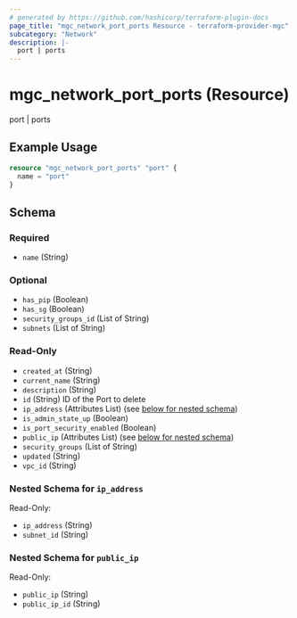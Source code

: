 ```yaml
---
# generated by https://github.com/hashicorp/terraform-plugin-docs
page_title: "mgc_network_port_ports Resource - terraform-provider-mgc"
subcategory: "Network"
description: |-
  port | ports
---
```


# mgc_network_port_ports (Resource)

port | ports

## Example Usage

```terraform
resource "mgc_network_port_ports" "port" {
  name = "port"
}
```

<!-- schema generated by tfplugindocs -->
## Schema

### Required

- `name` (String)

### Optional

- `has_pip` (Boolean)
- `has_sg` (Boolean)
- `security_groups_id` (List of String)
- `subnets` (List of String)

### Read-Only

- `created_at` (String)
- `current_name` (String)
- `description` (String)
- `id` (String) ID of the Port to delete
- `ip_address` (Attributes List) (see [below for nested schema](#nestedatt--ip_address))
- `is_admin_state_up` (Boolean)
- `is_port_security_enabled` (Boolean)
- `public_ip` (Attributes List) (see [below for nested schema](#nestedatt--public_ip))
- `security_groups` (List of String)
- `updated` (String)
- `vpc_id` (String)

<a id="nestedatt--ip_address"></a>
### Nested Schema for `ip_address`

Read-Only:

- `ip_address` (String)
- `subnet_id` (String)


<a id="nestedatt--public_ip"></a>
### Nested Schema for `public_ip`

Read-Only:

- `public_ip` (String)
- `public_ip_id` (String)
